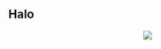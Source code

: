 <h2>Halo</h2>
<p align=center>
  <img src=https://i.pinimg.com/originals/9f/40/21/9f4021ca3755d40481f57e5c377f4fb3.gif>
</p>
